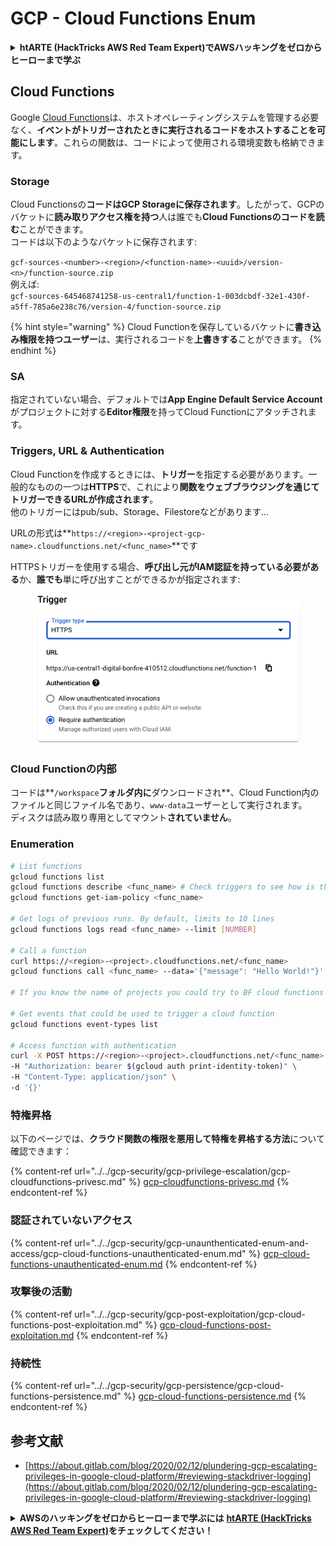 # GCP - Cloud Functions Enum

<details>

<summary><strong>htARTE (HackTricks AWS Red Team Expert)でAWSハッキングをゼロからヒーローまで学ぶ</strong></summary>

HackTricksをサポートする他の方法:

* **HackTricksにあなたの会社を広告したい**、または**HackTricksをPDFでダウンロードしたい**場合は、[**サブスクリプションプラン**](https://github.com/sponsors/carlospolop)をチェックしてください！
* [**公式PEASS & HackTricksグッズ**](https://peass.creator-spring.com)を手に入れる
* [**The PEASS Family**](https://opensea.io/collection/the-peass-family)を発見し、独占的な[**NFTs**](https://opensea.io/collection/the-peass-family)のコレクションをチェックする
* 💬 [**Discordグループ**](https://discord.gg/hRep4RUj7f)に**参加する**か、[**telegramグループ**](https://t.me/peass)に参加するか、**Twitter** 🐦 [**@carlospolopm**](https://twitter.com/carlospolopm)を**フォローする**。
* [**HackTricks**](https://github.com/carlospolop/hacktricks)と[**HackTricks Cloud**](https://github.com/carlospolop/hacktricks-cloud)のgithubリポジトリにPRを提出して、あなたのハッキングのコツを共有する。

</details>

## Cloud Functions <a href="#reviewing-cloud-functions" id="reviewing-cloud-functions"></a>

Google [Cloud Functions](https://cloud.google.com/functions/)は、ホストオペレーティングシステムを管理する必要なく、**イベントがトリガーされたときに実行されるコードをホストすることを可能にします**。これらの関数は、コードによって使用される環境変数も格納できます。

### Storage

Cloud Functionsの**コードはGCP Storageに保存されます**。したがって、GCPのバケットに**読み取りアクセス権を持つ**人は誰でも**Cloud Functionsのコードを読む**ことができます。\
コードは以下のようなバケットに保存されます:

`gcf-sources-<number>-<region>/<function-name>-<uuid>/version-<n>/function-source.zip`\
例えば:\
`gcf-sources-645468741258-us-central1/function-1-003dcbdf-32e1-430f-a5ff-785a6e238c76/version-4/function-source.zip`

{% hint style="warning" %}
Cloud Functionを保存しているバケットに**書き込み権限を持つユーザー**は、実行されるコードを**上書きする**ことができます。
{% endhint %}

### SA

指定されていない場合、デフォルトでは**App Engine Default Service Account**がプロジェクトに対する**Editor権限**を持ってCloud Functionにアタッチされます。

### Triggers, URL & Authentication

Cloud Functionを作成するときには、**トリガー**を指定する必要があります。一般的なものの一つは**HTTPS**で、これにより**関数をウェブブラウジングを通じてトリガーできるURLが作成されます**。\
他のトリガーにはpub/sub、Storage、Filestoreなどがあります...

URLの形式は**`https://<region>-<project-gcp-name>.cloudfunctions.net/<func_name>`**です

HTTPSトリガーを使用する場合、**呼び出し元がIAM認証を持っている必要がある**か、**誰でも**単に呼び出すことができるかが指定されます:

<figure><img src="../../../.gitbook/assets/image.png" alt=""><figcaption></figcaption></figure>

### Cloud Functionの内部

コードは**`/workspace`**フォルダ内に**ダウンロードされ**、Cloud Function内のファイルと同じファイル名であり、`www-data`ユーザーとして実行されます。\
ディスクは読み取り専用としてマウント**されていません**。

### Enumeration
```bash
# List functions
gcloud functions list
gcloud functions describe <func_name> # Check triggers to see how is this function invoked
gcloud functions get-iam-policy <func_name>

# Get logs of previous runs. By default, limits to 10 lines
gcloud functions logs read <func_name> --limit [NUMBER]

# Call a function
curl https://<region>-<project>.cloudfunctions.net/<func_name>
gcloud functions call <func_name> --data='{"message": "Hello World!"}'

# If you know the name of projects you could try to BF cloud functions names

# Get events that could be used to trigger a cloud function
gcloud functions event-types list

# Access function with authentication
curl -X POST https://<region>-<project>.cloudfunctions.net/<func_name> \
-H "Authorization: bearer $(gcloud auth print-identity-token)" \
-H "Content-Type: application/json" \
-d '{}'
```
### 特権昇格

以下のページでは、**クラウド関数の権限を悪用して特権を昇格する方法**について確認できます：

{% content-ref url="../../gcp-security/gcp-privilege-escalation/gcp-cloudfunctions-privesc.md" %}
[gcp-cloudfunctions-privesc.md](../../gcp-security/gcp-privilege-escalation/gcp-cloudfunctions-privesc.md)
{% endcontent-ref %}

### 認証されていないアクセス

{% content-ref url="../../gcp-security/gcp-unaunthenticated-enum-and-access/gcp-cloud-functions-unauthenticated-enum.md" %}
[gcp-cloud-functions-unauthenticated-enum.md](../../gcp-security/gcp-unaunthenticated-enum-and-access/gcp-cloud-functions-unauthenticated-enum.md)
{% endcontent-ref %}

### 攻撃後の活動

{% content-ref url="../../gcp-security/gcp-post-exploitation/gcp-cloud-functions-post-exploitation.md" %}
[gcp-cloud-functions-post-exploitation.md](../../gcp-security/gcp-post-exploitation/gcp-cloud-functions-post-exploitation.md)
{% endcontent-ref %}

### 持続性

{% content-ref url="../../gcp-security/gcp-persistence/gcp-cloud-functions-persistence.md" %}
[gcp-cloud-functions-persistence.md](../../gcp-security/gcp-persistence/gcp-cloud-functions-persistence.md)
{% endcontent-ref %}

## 参考文献

* [https://about.gitlab.com/blog/2020/02/12/plundering-gcp-escalating-privileges-in-google-cloud-platform/#reviewing-stackdriver-logging](https://about.gitlab.com/blog/2020/02/12/plundering-gcp-escalating-privileges-in-google-cloud-platform/#reviewing-stackdriver-logging)

<details>

<summary><strong>AWSのハッキングをゼロからヒーローまで学ぶには</strong> <a href="https://training.hacktricks.xyz/courses/arte"><strong>htARTE (HackTricks AWS Red Team Expert)</strong></a><strong>をチェックしてください！</strong></summary>

HackTricksをサポートする他の方法：

* **HackTricksにあなたの会社を広告したい**、または**HackTricksをPDFでダウンロードしたい**場合は、[**サブスクリプションプラン**](https://github.com/sponsors/carlospolop)をチェックしてください！
* [**公式のPEASS & HackTricksグッズ**](https://peass.creator-spring.com)を入手してください。
* [**The PEASS Family**](https://opensea.io/collection/the-peass-family)を発見してください。私たちの独占的な[**NFTs**](https://opensea.io/collection/the-peass-family)のコレクションです。
* 💬 [**Discordグループ**](https://discord.gg/hRep4RUj7f)や[**テレグラムグループ**](https://t.me/peass)に**参加する**か、**Twitter** 🐦 [**@carlospolopm**](https://twitter.com/carlospolopm)で**フォローしてください。**
* **ハッキングのトリックを共有するために、** [**HackTricks**](https://github.com/carlospolop/hacktricks) と [**HackTricks Cloud**](https://github.com/carlospolop/hacktricks-cloud) のgithubリポジトリにPRを提出してください。

</details>
